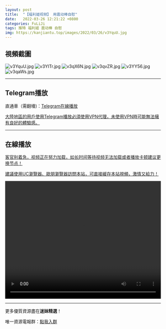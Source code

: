 ```yaml
---
layout: post
title:  "【福利姬视频】 用震动棒自慰"
date:   2022-03-26 12:21:22 +0800
categories: FuLiJi
tags: 推特 福利姬 震动棒 自慰
img: https://kanjiantu.top/images/2022/03/26/v3YquU.jpg
---
```



## 視頻截圖

![v3YquU.jpg](https://kanjiantu.top/images/2022/03/26/v3YquU.jpg)
![v3YITr.jpg](https://kanjiantu.top/images/2022/03/26/v3YITr.jpg)
![v3qX6N.jpg](https://kanjiantu.top/images/2022/03/26/v3qX6N.jpg)
![v3qvZR.jpg](https://kanjiantu.top/images/2022/03/26/v3qvZR.jpg)
![v3YY56.jpg](https://kanjiantu.top/images/2022/03/26/v3YY56.jpg)
![v3qaWs.jpg](https://kanjiantu.top/images/2022/03/26/v3qaWs.jpg)

* * *
## Telegram播放

直通車（需翻墻)：[Telegram在線播放](https://t.me/mimeijingxuan/383)

<u>大陸地區的用戶使用Telegram播放必須使用VPN代理，未使用VPN時可能無法擁有良好的體驗感。</u> 
* * *
## 在線播放
<u>客官别着急，视频正在努力加载，如长时间等待视频无法加载或者播放卡顿建议更换节点！</u>

<u>建議使用UC瀏覽器、歐朋瀏覽器訪問本站，可直接緩存本站視頻，激情又給力！</u>
<center><video src="https://cdn.publer.io/uploads/videos/6247e22bdb2797357edec79e/565ee6b70c1e5d9f6052e3e5aa2957a0.mp4" width="100%" height="380px" controls="controls"></video></center>


* * *
更多優質資源盡在**迷妹精選**！

唯一資源電報群：[點我入群](https://t.me/mimeijingxuan)


